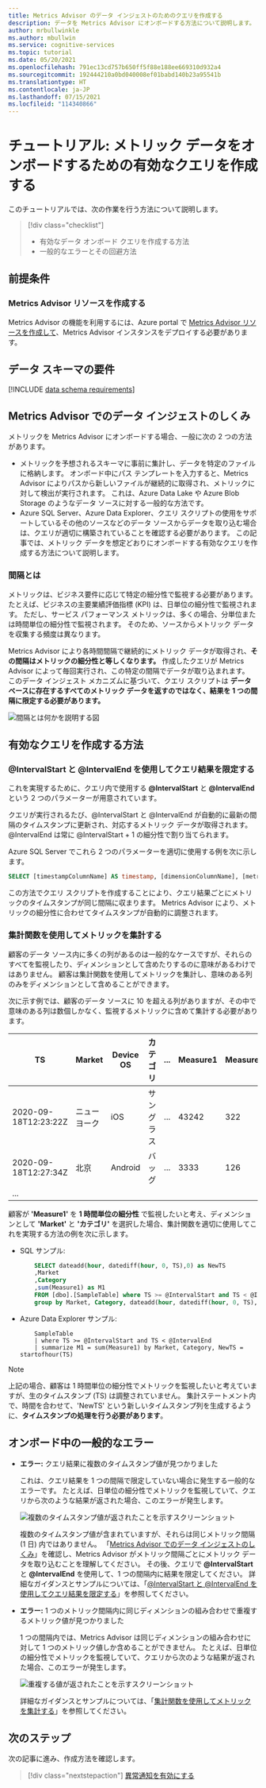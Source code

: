 ```yaml
---
title: Metrics Advisor のデータ インジェストのためのクエリを作成する
description: データを Metrics Advisor にオンボードする方法について説明します。
author: mrbullwinkle
ms.author: mbullwin
ms.service: cognitive-services
ms.topic: tutorial
ms.date: 05/20/2021
ms.openlocfilehash: 791ec13cd757b650ff5f88e188ee669310d932a4
ms.sourcegitcommit: 192444210a0bd040008ef01babd140b23a95541b
ms.translationtype: HT
ms.contentlocale: ja-JP
ms.lasthandoff: 07/15/2021
ms.locfileid: "114340866"
---
```

<!--
Remove all the comments in this template before you sign-off or merge to the 
main branch.
-->

<!--
This template provides the basic structure of a tutorial article.
See the [tutorial guidance](contribute-how-to-mvc-tutorial.md) in the contributor guide.

To provide feedback on this template contact 
[the templates workgroup](mailto:templateswg@microsoft.com).
-->

<!-- 1. H1 
Required. Start with "Tutorial: ". Make the first word following "Tutorial: " a 
verb.
-->

# <a name="tutorial-write-a-valid-query-to-onboard-metrics-data"></a>チュートリアル: メトリック データをオンボードするための有効なクエリを作成する

<!-- 2. Introductory paragraph 
Required. Lead with a light intro that describes, in customer-friendly language, 
what the customer will learn, or do, or accomplish. Answer the fundamental “why 
would I want to do this?” question. Keep it short.
-->


<!-- 3. Tutorial outline 
Required. Use the format provided in the list below.
-->

このチュートリアルでは、次の作業を行う方法について説明します。

> [!div class="checklist"]
> * 有効なデータ オンボード クエリを作成する方法
> * 一般的なエラーとその回避方法

<!-- 4. Prerequisites 
Required. First prerequisite is a link to a free trial account if one exists. If there 
are no prerequisites, state that no prerequisites are needed for this tutorial.
-->

## <a name="prerequisites"></a>前提条件

### <a name="create-a-metrics-advisor-resource"></a>Metrics Advisor リソースを作成する

Metrics Advisor の機能を利用するには、Azure portal で <a href="https://go.microsoft.com/fwlink/?linkid=2142156"  title="Metrics Advisor リソースを作成する"  target="_blank">Metrics Advisor リソースを作成して</a>、Metrics Advisor インスタンスをデプロイする必要があります。

<!-- 5. H2s
Required. Give each H2 a heading that sets expectations for the content that follows. 
Follow the H2 headings with a sentence about how the section contributes to the whole.
-->

## <a name="data-schema-requirements"></a>データ スキーマの要件
<!-- Introduction paragraph -->

[!INCLUDE [data schema requirements](../includes/data-schema-requirements.md)]


## <a name="span-idingestion-workhow-does-data-ingestion-work-in-metrics-advisorspan"></a><span id="ingestion-work">Metrics Advisor でのデータ インジェストのしくみ</span>

メトリックを Metrics Advisor にオンボードする場合、一般に次の 2 つの方法があります。
<!-- Introduction paragraph -->
- メトリックを予想されるスキーマに事前に集計し、データを特定のファイルに格納します。 オンボード中にパス テンプレートを入力すると、Metrics Advisor によりパスから新しいファイルが継続的に取得され、メトリックに対して検出が実行されます。 これは、Azure Data Lake や Azure Blob Storage のようなデータ ソースに対する一般的な方法です。
- Azure SQL Server、Azure Data Explorer、クエリ スクリプトの使用をサポートしているその他のソースなどのデータ ソースからデータを取り込む場合は、クエリが適切に構築されていることを確認する必要があります。 この記事では、メトリック データを想定どおりにオンボードする有効なクエリを作成する方法について説明します。 


### <a name="what-is-an-interval"></a>間隔とは

メトリックは、ビジネス要件に応じて特定の細分性で監視する必要があります。 たとえば、ビジネスの主要業績評価指標 (KPI) は、日単位の細分性で監視されます。 ただし、サービス パフォーマンス メトリックは、多くの場合、分単位または時間単位の細分性で監視されます。 そのため、ソースからメトリック データを収集する頻度は異なります。 

Metrics Advisor により各時間間隔で継続的にメトリック データが取得され、**その間隔はメトリックの細分性と等しくなります。** 作成したクエリが Metrics Advisor によって毎回実行され、この特定の間隔でデータが取り込まれます。 このデータ インジェスト メカニズムに基づいて、クエリ スクリプトは **データベースに存在するすべてのメトリック データを返すのではなく、結果を 1 つの間隔に限定する必要があります。**

![間隔とは何かを説明する図](../media/tutorial/what-is-interval.png)

## <a name="how-to-write-a-valid-query"></a>有効なクエリを作成する方法
<!-- Introduction paragraph -->
### <a name="span-iduse-parameters-use-intervalstart-and-intervalend-to-limit-query-resultsspan"></a><span id="use-parameters">@IntervalStart と @IntervalEnd を使用してクエリ結果を限定する</span>

 これを実現するために、クエリ内で使用する **@IntervalStart** と **@IntervalEnd** という 2 つのパラメーターが用意されています。 

クエリが実行されるたび、@IntervalStart と @IntervalEnd が自動的に最新の間隔のタイムスタンプに更新され、対応するメトリック データが取得されます。 @IntervalEnd は常に @IntervalStart + 1 の細分性で割り当てられます。 

Azure SQL Server でこれら 2 つのパラメーターを適切に使用する例を次に示します。 

```SQL
SELECT [timestampColumnName] AS timestamp, [dimensionColumnName], [metricColumnName] FROM [sampleTable] WHERE [timestampColumnName] >= @IntervalStart and [timestampColumnName] < @IntervalEnd;
```

この方法でクエリ スクリプトを作成することにより、クエリ結果ごとにメトリックのタイムスタンプが同じ間隔に収まります。 Metrics Advisor により、メトリックの細分性に合わせてタイムスタンプが自動的に調整されます。 

### <a name="span-iduse-aggregation-use-aggregation-functions-to-aggregate-metricsspan"></a><span id="use-aggregation">集計関数を使用してメトリックを集計する</span>

顧客のデータ ソース内に多くの列があるのは一般的なケースですが、それらのすべてを監視したり、ディメンションとして含めたりするのに意味があるわけではありません。 顧客は集計関数を使用してメトリックを集計し、意味のある列のみをディメンションとして含めることができます。

次に示す例では、顧客のデータ ソースに 10 を超える列がありますが、その中で意味のある列は数個しかなく、監視するメトリックに含めて集計する必要があります。 

| TS | Market | Device OS | カテゴリ | ... | Measure1 | Measure2 | Measure3 |
| ----------|--------|-----------|----------|-----|----------|----------|----------|
| 2020-09-18T12:23:22Z | ニューヨーク | iOS | サングラス | ...| 43242 | 322 | 54546|
| 2020-09-18T12:27:34Z | 北京 | Android | バッグ | ...| 3333 | 126 | 67677 |
| ...

顧客が **'Measure1'** を **1 時間単位の細分性** で監視したいと考え、ディメンションとして **'Market'** と **'カテゴリ'** を選択した場合、集計関数を適切に使用してこれを実現する方法の例を次に示します。 

- SQL サンプル: 

    ```sql
        SELECT dateadd(hour, datediff(hour, 0, TS),0) as NewTS
        ,Market
        ,Category
        ,sum(Measure1) as M1
        FROM [dbo].[SampleTable] where TS >= @IntervalStart and TS < @IntervalEnd
        group by Market, Category, dateadd(hour, datediff(hour, 0, TS),0)
    ```
- Azure Data Explorer サンプル:

    ```kusto
        SampleTable
        | where TS >= @IntervalStart and TS < @IntervalEnd
        | summarize M1 = sum(Measure1) by Market, Category, NewTS = startofhour(TS)
    ```    

> [!Note]
> 上記の場合、顧客は 1 時間単位の細分性でメトリックを監視したいと考えていますが、生のタイムスタンプ (TS) は調整されていません。 集計ステートメント内で、時間を合わせて、'NewTS' という新しいタイムスタンプ列を生成するように、**タイムスタンプの処理を行う必要があります**。 


## <a name="common-errors-during-onboarding"></a>オンボード中の一般的なエラー

- **エラー:** クエリ結果に複数のタイムスタンプ値が見つかりました

    これは、クエリ結果を 1 つの間隔で限定していない場合に発生する一般的なエラーです。 たとえば、日単位の細分性でメトリックを監視していて、クエリから次のような結果が返された場合、このエラーが発生します。 

    ![複数のタイムスタンプ値が返されたことを示すスクリーンショット](../media/tutorial/multiple-timestamps.png)
    
    複数のタイムスタンプ値が含まれていますが、それらは同じメトリック間隔 (1 日) 内ではありません。 「[Metrics Advisor でのデータ インジェストのしくみ](#ingestion-work)」を確認し、Metrics Advisor がメトリック間隔ごとにメトリック データを取り込むことを理解してください。 その後、クエリで **@IntervalStart** と **@IntervalEnd** を使用して、1 つの間隔内に結果を限定してください。 詳細なガイダンスとサンプルについては、「[@IntervalStart と @IntervalEnd を使用してクエリ結果を限定する](#use-parameters)」を参照してください。 


- **エラー:** 1 つのメトリック間隔内に同じディメンションの組み合わせで重複するメトリック値が見つかりました
    
    1 つの間隔内では、Metrics Advisor は同じディメンションの組み合わせに対して 1 つのメトリック値しか含めることができません。 たとえば、日単位の細分性でメトリックを監視していて、クエリから次のような結果が返された場合、このエラーが発生します。

    ![重複する値が返されたことを示すスクリーンショット](../media/tutorial/duplicate-values.png)

    詳細なガイダンスとサンプルについては、「[集計関数を使用してメトリックを集計する](#use-aggregation)」を参照してください。 

<!-- 7. Next steps
Required: A single link in the blue box format. Point to the next logical tutorial 
in a series, or, if there are no other tutorials, to some other cool thing the 
customer can do. 
-->

## <a name="next-steps"></a>次のステップ

次の記事に進み、作成方法を確認します。
> [!div class="nextstepaction"]
> [異常通知を有効にする](enable-anomaly-notification.md)

<!--
Remove all the comments in this template before you sign-off or merge to the 
main branch.

